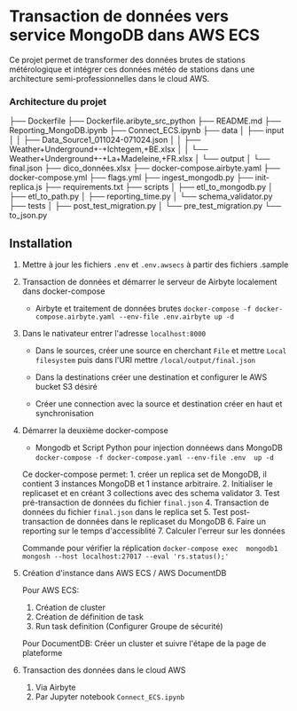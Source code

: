 # Transaction de données vers service MongoDB dans AWS ECS

Ce projet permet de transformer des données brutes de stations métérologique et intégrer ces données météo de stations dans une architecture semi-professionnelles dans le cloud AWS.

### Architecture du projet

├── Dockerfile
├── Dockerfile.aribyte_src_python
├── README.md
├── Reporting_MongoDB.ipynb
├── Connect_ECS.ipynb
├── data
│   ├── input
│   │   ├── Data_Source1_011024-071024.json
│   │   ├── Weather+Underground+-+Ichtegem,+BE.xlsx
│   │   └── Weather+Underground+-+La+Madeleine,+FR.xlsx
│   └── output
│       └── final.json
├── dico_données.xlsx
├── docker-compose.airbyte.yaml
├── docker-compose.yml
├── flags.yml
├── ingest_mongodb.py
├── init-replica.js
├── requirements.txt
├── scripts
│   ├── etl_to_mongodb.py
│   ├── etl_to_path.py
│   ├── reporting_time.py
│   └── schema_validator.py
├── tests
│   ├── post_test_migration.py
│   └── pre_test_migration.py
└── to_json.py


## Installation 

1. Mettre à jour les fichiers `.env` et `.env.awsecs` à partir des fichiers .sample

2. Transaction de données et démarrer le serveur de Airbyte localement dans docker-compose

    - Airbyte et traitement de données brutes 
    `docker-compose -f docker-compose.airbyte.yaml --env-file .env.airbyte up -d`

3. Dans le nativateur entrer l'adresse `localhost:8000`
    
    - Dans le sources, créer une source en cherchant `File` et mettre `Local filesystem` puis dans l'URI mettre `/local/output/final.json`
    - Dans la destinations créer une destination et configurer le AWS bucket S3 désiré

    - Créer une connection avec la source et destination créer en haut et synchronisation

4. Démarrer la deuxième docker-compose 

    - Mongodb et Script Python pour injection donnéews dans MongoDB
    `docker-compose -f docker-compose.yaml --env-file .env  up -d`

    Ce docker-compose permet:
        1. créer un replica set de MongoDB, il contient 3 instances MongoDB et 1 instance arbitraire.
        2. Initialiser le replicaset et en créant 3 collections avec des schema validator
        3. Test pré-transaction de données du fichier `final.json`
        4. Transaction de données du fichier `final.json` dans le replica set
        5. Test post-transaction de données dans le replicaset du MongoDB
        6. Faire un reporting sur le temps d'accessiblité
        7. Calculer l'erreur sur les données

    Commande pour vérifier la réplication
    `docker-compose exec  mongodb1 mongosh --host localhost:27017 --eval 'rs.status();'`

5. Création d'instance dans AWS ECS / AWS DocumentDB

    Pour AWS ECS:
    1. Création de cluster
    2. Création de définition de task
    3. Run task definition (Configurer Groupe de sécurité)
    
    Pour DocumentDB:
    Créer un cluster et suivre l'étape de la page de plateforme

6. Transaction des données dans le cloud AWS
    1. Via Airbyte
    2. Par Jupyter notebook `Connect_ECS.ipynb`
